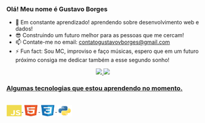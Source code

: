 ### Olá! Meu nome é Gustavo Borges

- 🌱 Em constante aprendizado! aprendendo sobre desenvolvimento web e dados!
- 😎 Construindo um futuro melhor para as pessoas que me cercam!
- 📫 Contate-me no email: contatogustavovborges@gmail.com
- ⚡ Fun fact: Sou MC, improviso e faço músicas, espero que em um futuro próximo consiga me dedicar também a esse segundo sonho!

<div align="center">
  <a href="https://github.com/Vugz">
  <img height="180em" src="https://github-readme-stats.vercel.app/api?username=vugz&show_icons=true&theme=tokyonight&include_all_commits=true&count_private=true"/>
  <img height="180em" src="https://github-readme-stats.vercel.app/api/top-langs/?username=vugz&layout=compact&langs_count=7&theme=tokyonight"/>
</div>
  
  ###   Algumas tecnologias que estou aprendendo no momento.
  
  <div style="display: inline_block"><br>
  <img align="center" alt="Vugz-Js" height="30" width="40" src="https://raw.githubusercontent.com/devicons/devicon/master/icons/javascript/javascript-plain.svg">
  <img align="center" alt="Vugz-HTML" height="30" width="40" src="https://raw.githubusercontent.com/devicons/devicon/master/icons/html5/html5-original.svg">
  <img align="center" alt="Vugz-CSS" height="30" width="40" src="https://raw.githubusercontent.com/devicons/devicon/master/icons/css3/css3-original.svg">
  <img align="center" alt="Vugz-Python" height="30" width="40" src="https://raw.githubusercontent.com/devicons/devicon/master/icons/python/python-original.svg">
 
 
